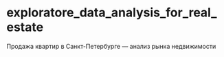 # exploratore_data_analysis_for_real_estate
Продажа квартир в Санкт-Петербурге — анализ рынка недвижимости
